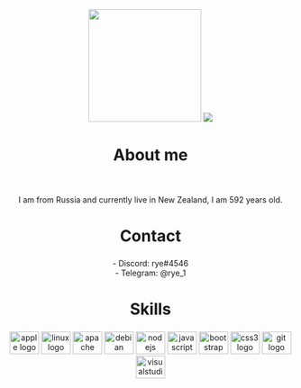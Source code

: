 <div align="center">
  <img height="200" src="http://rye1.lol/n6abN/direct"  />
  <img src=https://github-readme-stats.vercel.app/api?username=ryebread-1&&show_icons=true&title_color=ffffff&icon_color=bb2acf&text_color=daf7dc&bg_color=151515
</div>

###

<h1 align="center">About me</h1>

###

<br clear="both">

<p align="center">I am from Russia and currently live in New Zealand, I am 592 years old.</p>

###

<h1 align="center">Contact</h1>

###

<p align="center">- Discord: rye#4546 <br>- Telegram: @rye_1</p>

###

<h1 align="center">Skills</h1>

###

<div align="center">
  <img src="https://cdn.jsdelivr.net/gh/devicons/devicon/icons/apple/apple-original.svg" height="40" width="52" alt="apple logo"  />
  <img src="https://cdn.jsdelivr.net/gh/devicons/devicon/icons/linux/linux-original.svg" height="40" width="52" alt="linux logo"  />
  <img src="https://cdn.jsdelivr.net/gh/devicons/devicon/icons/apache/apache-original.svg" height="40" width="52" alt="apache logo"  />
  <img src="https://cdn.jsdelivr.net/gh/devicons/devicon/icons/debian/debian-original.svg" height="40" width="52" alt="debian logo"  />
  <img src="https://cdn.jsdelivr.net/gh/devicons/devicon/icons/nodejs/nodejs-original.svg" height="40" width="52" alt="nodejs logo"  />
  <img src="https://cdn.jsdelivr.net/gh/devicons/devicon/icons/javascript/javascript-original.svg" height="40" width="52" alt="javascript logo"  />
  <img src="https://cdn.jsdelivr.net/gh/devicons/devicon/icons/bootstrap/bootstrap-original.svg" height="40" width="52" alt="bootstrap logo"  />
  <img src="https://cdn.jsdelivr.net/gh/devicons/devicon/icons/css3/css3-original.svg" height="40" width="52" alt="css3 logo"  />
  <img src="https://cdn.jsdelivr.net/gh/devicons/devicon/icons/git/git-original.svg" height="40" width="52" alt="git logo"  />
  <img src="https://cdn.jsdelivr.net/gh/devicons/devicon/icons/visualstudio/visualstudio-plain.svg" height="40" width="52" alt="visualstudio logo"  />
</div>
